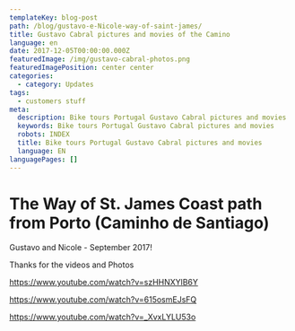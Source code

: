 ```yaml
---
templateKey: blog-post
path: /blog/gustavo-e-Nicole-way-of-saint-james/
title: Gustavo Cabral pictures and movies of the Camino
language: en
date: 2017-12-05T00:00:00.000Z
featuredImage: /img/gustavo-cabral-photos.png
featuredImagePosition: center center
categories:
  - category: Updates
tags:
  - customers stuff
meta:
  description: Bike tours Portugal Gustavo Cabral pictures and movies
  keywords: Bike tours Portugal Gustavo Cabral pictures and movies
  robots: INDEX
  title: Bike tours Portugal Gustavo Cabral pictures and movies
  language: EN
languagePages: []
---
```

# The Way of St. James Coast path from Porto (Caminho de Santiago)

Gustavo and Nicole -  September 2017!

 Thanks for the videos and Photos

https://www.youtube.com/watch?v=szHHNXYlB6Y

https://www.youtube.com/watch?v=615osmEJsFQ

https://www.youtube.com/watch?v=_XvxLYLU53o
